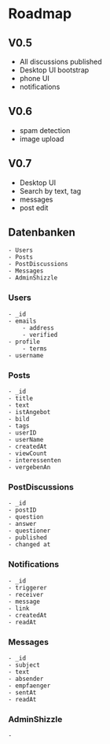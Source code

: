 # Roadmap
## V0.5
 - All discussions published
 - Desktop UI bootstrap
 - phone UI
 - notifications

## V0.6
 - spam detection
 - image upload

## V0.7
 - Desktop UI
 - Search by text, tag
 - messages
 - post edit

## Datenbanken
	- Users
	- Posts
	- PostDiscussions
	- Messages
	- AdminShizzle

### Users
	- _id
	- emails
		- address
		- verified
	- profile
		- terms
	- username

### Posts
	- _id 
	- title 
	- text
	- istAngebot
	- bild
	- tags
	- userID
	- userName
	- createdAt
	- viewCount
	- interessenten
	- vergebenAn

### PostDiscussions
	- _id
	- postID
	- question
	- answer
	- questioner 
	- published
	- changed at

### Notifications
	- _id
	- triggerer
	- receiver
	- message
	- link
	- createdAt
	- readAt

### Messages
	- _id
	- subject
	- text
	- absender
	- empfaenger
	- sentAt
	- readAt


### AdminShizzle
	- 
